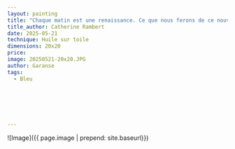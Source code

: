 ```yaml
---
layout: painting
title: "Chaque matin est une renaissance. Ce que nous ferons de ce nouveau jour, voilà qui est le plus important."        
title_author: Catherine Rambert      
date: 2025-05-21
technique: Huile sur toile
dimensions: 20x20
price: 
image: 20250521-20x20.JPG
author: Garanse
tags:
  - Bleu
  
 
 
  
  
  
---
```

![Image]({{ page.image | prepend: site.baseurl}})

